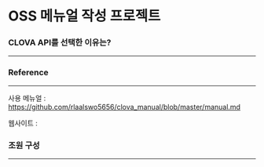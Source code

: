 OSS 메뉴얼 작성 프로젝트
===
### CLOVA API를 선택한 이유는?
---

### Reference
---
사용 메뉴얼 : https://github.com/rlaalswo5656/clova_manual/blob/master/manual.md

웹사이트 : 

### 조원 구성
---
